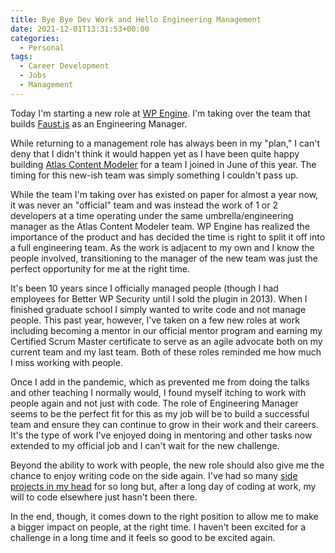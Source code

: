 ```yaml
---
title: Bye Bye Dev Work and Hello Engineering Management
date: 2021-12-01T13:31:53+00:00
categories:
  - Personal
tags:
  - Career Development
  - Jobs
  - Management
---
```


Today I'm starting a new role at [WP Engine][1]. I'm taking over the team that builds [Faust.js][2] as an Engineering Manager.

While returning to a management role has always been in my "plan," I can't deny that I didn't think it would happen yet as I have been quite happy building [Atlas Content Modeler][3] for a team I joined in June of this year. The timing for this new-ish team was simply something I couldn't pass up.

While the team I'm taking over has existed on paper for almost a year now, it was never an "official" team and was instead the work of 1 or 2 developers at a time operating under the same umbrella/engineering manager as the Atlas Content Modeler team. WP Engine has realized the importance of the product and has decided the time is right to split it off into a full engineering team. As the work is adjacent to my own and I know the people involved, transitioning to the manager of the new team was just the perfect opportunity for me at the right time.

It's been 10 years since I officially managed people (though I had employees for Better WP Security until I sold the plugin in 2013). When I finished graduate school I simply wanted to write code and not manage people. This past year, however, I've taken on a few new roles at work including becoming a mentor in our official mentor program and earning my Certified Scrum Master certificate to serve as an agile advocate both on my current team and my last team. Both of these roles reminded me how much I miss working with people.

Once I add in the pandemic, which as prevented me from doing the talks and other teaching I normally would, I found myself itching to work with people again and not just with code. The role of Engineering Manager seems to be the perfect fit for this as my job will be to build a successful team and ensure they can continue to grow in their work and their careers. It's the type of work I've enjoyed doing in mentoring and other tasks now extended to my official job and I can't wait for the new challenge.

Beyond the ability to work with people, the new role should also give me the chance to enjoy writing code on the side again. I've had so many [side projects in my head][4] for so long but, after a long day of coding at work, my will to code elsewhere just hasn't been there.

In the end, though, it comes down to the right position to allow me to make a bigger impact on people, at the right time. I haven't been excited for a challenge in a long time and it feels so good to be excited again.

 [1]: https://wpengine.com
 [2]: https://faustjs.org
 [3]: https://github.com/wpengine/atlas-content-modeler
 [4]: /2021/10/three-projects-for-when-i-have-a-laptop-again/